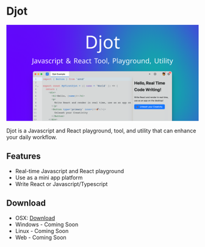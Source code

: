 # Djot

![Djot Preview](assets/djot-github-promo.png)

Djot is a Javascript and React playground, tool, and utility that can enhance your daily workflow.

## Features

- Real-time Javascript and React playground
- Use as a mini app platform
- Write React or Javascript/Typescript

## Download

- OSX: [Download](https://github.com/elis/djot/releases/download/v0.4.2/Djot_23.9.21-730.dmg)
- Windows - Coming Soon
- Linux - Coming Soon
- Web - Coming Soon